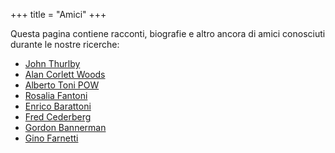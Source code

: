 +++
title = "Amici"
+++

Questa pagina contiene racconti, biografie e altro ancora di amici conosciuti durante le nostre ricerche:

- [John Thurlby](/friends/john_thurlby/)
- [Alan Corlett Woods](/friends/alan_woods/)
- [Alberto Toni POW](/friends/alberto_toni/)
- [Rosalia Fantoni](/friends/rosalia_fantoni/)
- [Enrico Barattoni](/friends/enrico_barattoni/)
- [Fred Cederberg](/friends/fred_cederberg/)
- [Gordon Bannerman](/friends/gordon_bannerman/)
- [Gino Farnetti](/friends/gino_farnetti/)